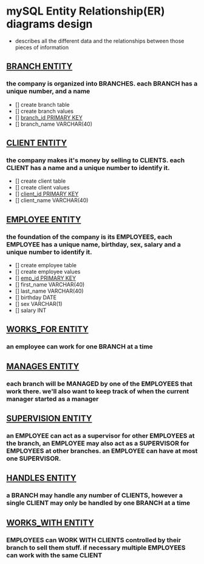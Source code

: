 # mySQL Entity Relationship(ER) diagrams design

- describes all the different data and the relationships between those pieces of information

## **<u>BRANCH ENTITY</u>**

### the company is organized into **BRANCHES**. each **BRANCH** has a unique number, and a name

- [] create branch table
- [] create branch values
- [] <u>branch_id PRIMARY KEY</u>
- [] branch_name VARCHAR(40)

## **<u>CLIENT ENTITY</u>**

### the company makes it's money by selling to **CLIENTS**. each **CLIENT** has a name and a unique number to identify it.

- [] create client table
- [] create client values
- [] <u>client_id PRIMARY KEY</u>
- [] client_name VARCHAR(40)

## **<u>EMPLOYEE ENTITY</u>**

### the foundation of the company is its EMPLOYEES, each EMPLOYEE has a unique name, birthday, sex, salary and a unique number to identify it.

- [] create employee table
- [] create employee values
- [] <u>emp_id PRIMARY KEY</u>
- [] first_name VARCHAR(40)
- [] last_name VARCHAR(40)
- [] birthday DATE
- [] sex VARCHAR(1)
- [] salary INT

## <u>**WORKS_FOR ENTITY**</u>

### an employee can work for one BRANCH at a time

## <u>**MANAGES ENTITY**</u>

### each branch will be MANAGED by one of the EMPLOYEES that work there. we'll also want to keep track of when the current manager started as a manager

## <u>**SUPERVISION ENTITY**</u>

### an EMPLOYEE can act as a supervisor for other EMPLOYEES at the branch, an EMPLOYEE may also act as a SUPERVISOR for EMPLOYEES at other branches. an EMPLOYEE can have at most one SUPERVISOR.

## <u>**HANDLES ENTITY**</u>

### a BRANCH may handle any number of CLIENTS, however a single CLIENT may only be handled by one BRANCH at a time

## <u>**WORKS_WITH ENTITY**</u>

### EMPLOYEES can WORK WITH CLIENTS controlled by their branch to sell them stuff. if necessary multiple EMPLOYEES can work with the same CLIENT

